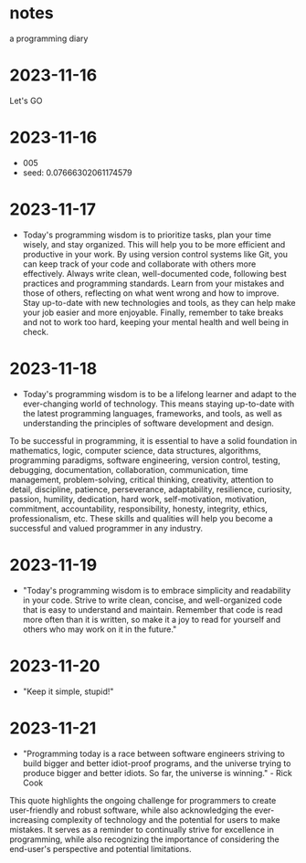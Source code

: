 # notes
a programming diary
# 2023-11-16
Let's GO

# 2023-11-16
- 005
- seed: 0.07666302061174579

# 2023-11-17
- Today's programming wisdom is to prioritize tasks, plan your time wisely, and stay organized. This will help you to be more efficient and productive in your work. By using version control systems like Git, you can keep track of your code and collaborate with others more effectively. Always write clean, well-documented code, following best practices and programming standards. Learn from your mistakes and those of others, reflecting on what went wrong and how to improve. Stay up-to-date with new technologies and tools, as they can help make your job easier and more enjoyable. Finally, remember to take breaks and not to work too hard, keeping your mental health and well being in check.

# 2023-11-18
- Today's programming wisdom is to be a lifelong learner and adapt to the ever-changing world of technology. This means staying up-to-date with the latest programming languages, frameworks, and tools, as well as understanding the principles of software development and design.

To be successful in programming, it is essential to have a solid foundation in mathematics, logic, computer science, data structures, algorithms, programming paradigms, software engineering, version control, testing, debugging, documentation, collaboration, communication, time management, problem-solving, critical thinking, creativity, attention to detail, discipline, patience, perseverance, adaptability, resilience, curiosity, passion, humility, dedication, hard work, self-motivation, motivation, commitment, accountability, responsibility, honesty, integrity, ethics, professionalism, etc. These skills and qualities will help you become a successful and valued programmer in any industry.

# 2023-11-19
- "Today's programming wisdom is to embrace simplicity and readability in your code. Strive to write clean, concise, and well-organized code that is easy to understand and maintain. Remember that code is read more often than it is written, so make it a joy to read for yourself and others who may work on it in the future."

# 2023-11-20
- "Keep it simple, stupid!"

# 2023-11-21
- "Programming today is a race between software engineers striving to build bigger and better idiot-proof programs, and the universe trying to produce bigger and better idiots. So far, the universe is winning." - Rick Cook

This quote highlights the ongoing challenge for programmers to create user-friendly and robust software, while also acknowledging the ever-increasing complexity of technology and the potential for users to make mistakes. It serves as a reminder to continually strive for excellence in programming, while also recognizing the importance of considering the end-user's perspective and potential limitations.
